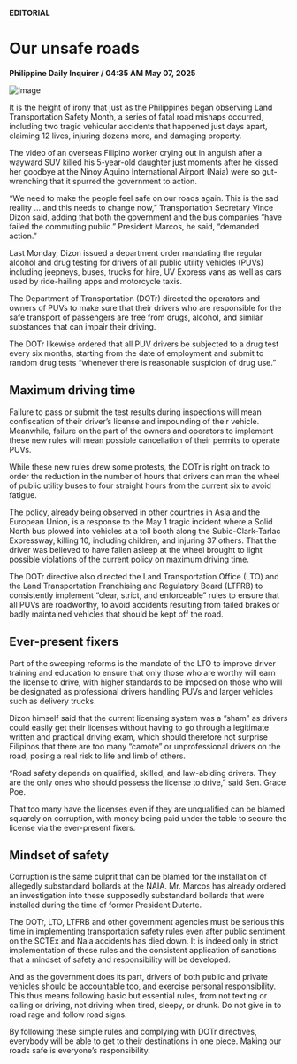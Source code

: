 **EDITORIAL**

# Our unsafe roads

****Philippine Daily Inquirer / 04:35 AM May 07, 2025****

![Image](https://raw.githubusercontent.com/github-jl14/scrapy_api/refs/heads/main/images/editorial05072025.png)

It is the height of irony that just as the Philippines began observing Land Transportation Safety Month, a series of fatal road mishaps occurred, including two tragic vehicular accidents that happened just days apart, claiming 12 lives, injuring dozens more, and damaging property.

The video of an overseas Filipino worker crying out in anguish after a wayward SUV killed his 5-year-old daughter just moments after he kissed her goodbye at the Ninoy Aquino International Airport (Naia) were so gut-wrenching that it spurred the government to action.

“We need to make the people feel safe on our roads again. This is the sad reality … and this needs to change now,” Transportation Secretary Vince Dizon said, adding that both the government and the bus companies “have failed the commuting public.” President Marcos, he said, “demanded action.”

Last Monday, Dizon issued a department order mandating the regular alcohol and drug testing for drivers of all public utility vehicles (PUVs) including jeepneys, buses, trucks for hire, UV Express vans as well as cars used by ride-hailing apps and motorcycle taxis.

The Department of Transportation (DOTr) directed the operators and owners of PUVs to make sure that their drivers who are responsible for the safe transport of passengers are free from drugs, alcohol, and similar substances that can impair their driving.

The DOTr likewise ordered that all PUV drivers be subjected to a drug test every six months, starting from the date of employment and submit to random drug tests “whenever there is reasonable suspicion of drug use.”

## Maximum driving time

Failure to pass or submit the test results during inspections will mean confiscation of their driver’s license and impounding of their vehicle. Meanwhile, failure on the part of the owners and operators to implement these new rules will mean possible cancellation of their permits to operate PUVs.

While these new rules drew some protests, the DOTr is right on track to order the reduction in the number of hours that drivers can man the wheel of public utility buses to four straight hours from the current six to avoid fatigue.

The policy, already being observed in other countries in Asia and the European Union, is a response to the May 1 tragic incident where a Solid North bus plowed into vehicles at a toll booth along the Subic-Clark-Tarlac Expressway, killing 10, including children, and injuring 37 others. That the driver was believed to have fallen asleep at the wheel brought to light possible violations of the current policy on maximum driving time.

The DOTr directive also directed the Land Transportation Office (LTO) and the Land Transportation Franchising and Regulatory Board (LTFRB) to consistently implement “clear, strict, and enforceable” rules to ensure that all PUVs are roadworthy, to avoid accidents resulting from failed brakes or badly maintained vehicles that should be kept off the road.

## Ever-present fixers

Part of the sweeping reforms is the mandate of the LTO to improve driver training and education to ensure that only those who are worthy will earn the license to drive, with higher standards to be imposed on those who will be designated as professional drivers handling PUVs and larger vehicles such as delivery trucks.

Dizon himself said that the current licensing system was a “sham” as drivers could easily get their licenses without having to go through a legitimate written and practical driving exam, which should therefore not surprise Filipinos that there are too many “camote” or unprofessional drivers on the road, posing a real risk to life and limb of others.

“Road safety depends on qualified, skilled, and law-abiding drivers. They are the only ones who should possess the license to drive,” said Sen. Grace Poe.

That too many have the licenses even if they are unqualified can be blamed squarely on corruption, with money being paid under the table to secure the license via the ever-present fixers.

## Mindset of safety

Corruption is the same culprit that can be blamed for the installation of allegedly substandard bollards at the NAIA. Mr. Marcos has already ordered an investigation into these supposedly substandard bollards that were installed during the time of former President Duterte.

The DOTr, LTO, LTFRB and other government agencies must be serious this time in implementing transportation safety rules even after public sentiment on the SCTEx and Naia accidents has died down. It is indeed only in strict implementation of these rules and the consistent application of sanctions that a mindset of safety and responsibility will be developed.

And as the government does its part, drivers of both public and private vehicles should be accountable too, and exercise personal responsibility. This thus means following basic but essential rules, from not texting or calling or driving, not driving when tired, sleepy, or drunk. Do not give in to road rage and follow road signs.

By following these simple rules and complying with DOTr directives, everybody will be able to get to their destinations in one piece. Making our roads safe is everyone’s responsibility.